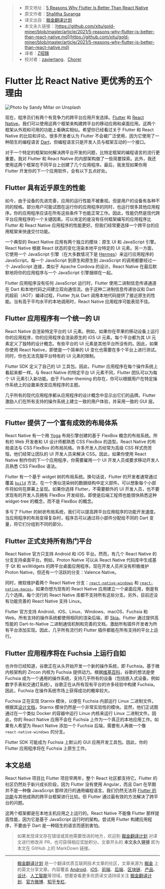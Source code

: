 > * 原文地址：[5 Reasons Why Flutter Is Better Than React Native](https://betterprogramming.pub/5-reasons-why-flutter-is-better-than-react-native-cf2e9b077f66)
> * 原文作者：[Shalitha Suranga](https://medium.com/@shalithasuranga)
> * 译文出自：[掘金翻译计划](https://github.com/xitu/gold-miner)
> * 本文永久链接：[https://github.com/xitu/gold-miner/blob/master/article/2021/5-reasons-why-flutter-is-better-than-react-native.md](https://github.com/xitu/gold-miner/blob/master/article/2021/5-reasons-why-flutter-is-better-than-react-native.md)
> * 译者：[Z招锦](https://github.com/zenblofe)
> * 校对者：[zaviertang](https://github.com/zaviertang)、[Chorer](https://github.com/Chorer)

# Flutter 比 React Native 更优秀的五个理由

![Photo by [Sandy Millar](https://unsplash.com/@sandym10?utm_source=unsplash&utm_medium=referral&utm_content=creditCopyText) on [Unsplash](https://unsplash.com/s/photos/flutter?utm_source=unsplash&utm_medium=referral&utm_content=creditCopyText)](https://cdn-images-1.medium.com/max/10368/1*CuHCh8SBH_AY43P5kb2VYg.jpeg)

现在，程序员们有两个有竞争力的跨平台应用开发选择。[Flutter](https://flutter.dev/) 和 [React Native](https://reactnative.dev/)。我们可以使用这两个框架来构建跨平台的移动应用和桌面应用。这两个框架从外观和可用的功能上看确实相似。希望你已经看过关于 Flutter 和 React Native 的比较和评论。很多开发者认为 Flutter 不会被广泛使用，因为它使用了一种陌生的编程语言 [Dart](https://dart.dev/)，但编程语言只是开发人员与框架互动的一个接口。

对于一个特定的框架如何解决跨平台开发的问题，比特定框架的编程语言的流行更重要。我对 Flutter 和 React Native 的内部架构做了一些简要探索。此外，我还使用这两个框架在不同平台上创建了几个应用程序。最后，我发现如果你用 Flutter 开发你的下一个应用软件，会有以下五点好处。

## Flutter 具有近乎原生的性能

如今，由于设备的先进完善，应用的运行性能不被重视。但是用户的设备有各种不同的规格。部分用户可能试图在运行你的应用程序的同时，也运行很多其他应用程序。你的应用程序应该在所有这些条件下也能正常工作。因此，性能仍然是现代跨平台应用程序的一个关键因素。可以肯定的是没有任何框架编写的应用程序比 Flutter 和 React Native 应用程序的性能更好。但我们经常要选择一个跨平台的应用框架来快速交付功能。

一个典型的 React Native 应用有两个独立的模块：原生 UI 和 JavaScript 引擎。React Native 根据 React 状态的变化渲染本地平台特定的 UI 元素。另一方面，它使用一个 JavaScript 引擎（在大多数情况下是 [Hermes](https://github.com/facebook/hermes)）来运行应用程序的 JavaScript。每一个 JavaScript 到原生和原生到 JavaScript 的调用都要经过一个 JavaScript 连接，类似于 Apache Cordova 的设计。React Native 在最后默默地将你的应用程序与一个 JavaScript 引擎捆绑在一起。

Flutter 应用程序没有任何 JavaScript 运行时，Flutter 使用二进制信息传递通道在 Dart 和本地代码之间建立双向通信流。由于这种二进制信息传递协议和 Dart 的超前（AOT）编译过程，Flutter 为从 Dart 调用本地代码提供了接近原生的性能。当有高于平均水平的本地调用时，React Native 应用程序可能表现不佳。

## Flutter 应用程序有一个统一的 UI

React Native 会渲染特定平台的 UI 元素。例如，如果你在苹果的移动设备上运行你的应用程序，你的应用程序会渲染原生的 iOS UI 元素。每个平台都为其 UI 元素定义了独特的设计概念。有些平台的 UI 元素是其他平台所没有的。因此，如果你使用 React Native，即使是一个简单的 UI 变化也需要在多个平台上进行测试。同时，你也无法克服平台特有的 UI 元素的限制。

Flutter SDK 定义了自己的 UI 工具包。因此，Flutter 应用程序在每个操作系统上看起来都一样。与 React Native 的特定平台 UI 元素不同，Flutter 团队可以为每个 UI 元素引入新功能。由于 Flutter-theming 的存在，你可以根据用户在特定操作系统上的设置来改变应用程序的主题。

几乎所有的现代应用程序都从应用程序的设计概念中显示出它们的品牌。Flutter 激励人们在所有支持的操作系统上建立一致的用户体验，并采用一致的 GUI 层。

---

## Flutter 提供了一个富有成效的布局体系

React Native 有一个用 [Yoga](https://yogalayout.com/) 布局引擎创建的基于 FlexBox 概念的布局系统。所有的 Web 开发者和 UI 设计师都熟悉 CSS FlexBox 的造型。React Native 的布局语法与 CSS FlexBox 的布局风格。许多开发人员经常为高级 CSS 样式而苦恼，他们经常让团队的 UI 开发人员来解决 CSS。因此，如果你使用 React Native 制作你的下一个应用程序，你需要雇用一个 UI 开发人员或要求移动开发人员熟悉 CSS FlexBox 语法。

Flutter 有一个基于 widget 树的布局系统。换句话说，Flutter 的开发者通常通过覆盖 [`build`](https://api.flutter.dev/flutter/widgets/StatelessWidget/build.html) 方法，在一个类似渲染树的数据结构中定义部件。可以想象每个小部件将如何在屏幕上呈现。如果你选择 Flutter，不需要额外的 UI 开发人员，也不要求现有的开发人员拥有 FlexBox 开发经验。即使是后端工程师也能很快熟悉这种 widget-tree 的概念，而不是 FlexBox 的概念。

多亏了 Flutter 的树状布局系统，我们可以提高跨平台应用程序的功能开发速度。当应用程序的布局变得复杂时，程序员可以通过将小部件分配给不同的 Dart 变量，将它们分组到不同的部分。

## Flutter 正式支持所有热门平台

React Native 官方只支持 Android 和 iOS 平台。然而，有几个 React Native 的分支支持桌面平台。例如，Proton Native 可以从 React Native 代码库中生成基于 Qt 和 wxWidgets 的跨平台桌面应用程序。现在开发人员并没有积极维护 Proton Native，但还有一个活跃的分支：Valence Native。

同时，微软维护着两个 React Native 分支：[`react-native-windows`](https://github.com/microsoft/react-native-windows) 和 [`react-native-macos`](https://github.com/microsoft/react-native-macos)。如果你想为现有的 React Native 应用建立一个桌面应用，倒是有几个选择。每个流行的 React Native 库都不支持所有这些分支。另外，目前还没有功能完善的 React Native 支持 Linux。

Flutter 官方支持 Android、iOS、Linux、Windows、macOS、Fuchsia 和 Web。所有支持的操作系统都使用相同的渲染后端，即 [Skia](https://skia.org/)。Flutter 通过提供高性能的 Dart-to-Native 二进制通信机制和完善的文档，激励所有插件开发者为所有平台添加实现。因此，几乎所有流行的 Flutter 插件都能在所有支持的平台上运行。

## Flutter 应用程序将在 Fuchsia 上运行自如

也许你已经知道，谷歌正在从头开始开发一个新的操作系统，即 Fuchsia。基于微内核架构的 Zircon 内核为 Fuchsia 提供动力。根据[维基百科](https://en.wikipedia.org/wiki/Google_Fuchsia)，谷歌的想法是使 Fuchsia 成为一个通用的操作系统，支持几乎所有的设备（包括嵌入式设备，例如数字手表和交通灯系统）。谷歌正在从所有现有平台的许多经验中构建 Fuchsia。因此，Fuchsia 在操作系统市场上获得成功的概率较大。

Fuchsia 正在实现 Starnix 模块，以便在 Fuchsia 内部运行 Linux 二进制文件。根据其[设计文档](https://github.com/vsrinivas/fuchsia/tree/master/src/proc/bin/starnix#starnix)，Starnix 模块仍然是一个非常实验性的模块。显然，他们正试图通过在一个类似 Docker 的容器中运行 Linux 内核来运行 Linux 二进制文件。因此，你的 React Native 应用不会在 Fuchsia 上作为一个真正的本地应用工作。如果有人希望为 React Native 添加一个 Fuchsia 后端，需要有人再做一个像 `react-native-windows` 的分支。

Flutter SDK 可能成为 Fuchsia 上默认的 GUI 应用开发工具包。因此，你的 Flutter 应用程序将在 Fuchsia 上原生工作。

## 本文总结

React Native 项目比 Flutter 项目早两年，整个 React 社区都支持它。Flutter 的社区仍然处于新兴成长阶段，因为 Flutter 没有使用 Angular，而且 Dart 在早期并不是一种像 JavaScript 那样流行的通用编程语言。我们仍然无法将 [Flutter 的功能](https://betterprogramming.pub/stop-comparing-flutters-current-stage-with-other-matured-frameworks-fcdbcf1e204b)与其他成熟的跨平台框架进行比较。但 Flutter 通过最有效的方法解决了跨平台的问题。

这两个框架都是在本地主机应用之上运行的。React Native 不能像 Flutter 那样提高性能，因为它是基于 JavaScript 运行时的架构。尝试用 Flutter 构建应用程序，不要由于 Dart 是一种陌生的语言而感到害怕。

> 如果发现译文存在错误或其他需要改进的地方，欢迎到 [掘金翻译计划](https://github.com/xitu/gold-miner) 对译文进行修改并 PR，也可获得相应奖励积分。文章开头的 **本文永久链接** 即为本文在 GitHub 上的 MarkDown 链接。

---

> [掘金翻译计划](https://github.com/xitu/gold-miner) 是一个翻译优质互联网技术文章的社区，文章来源为 [掘金](https://juejin.im) 上的英文分享文章。内容覆盖 [Android](https://github.com/xitu/gold-miner#android)、[iOS](https://github.com/xitu/gold-miner#ios)、[前端](https://github.com/xitu/gold-miner#前端)、[后端](https://github.com/xitu/gold-miner#后端)、[区块链](https://github.com/xitu/gold-miner#区块链)、[产品](https://github.com/xitu/gold-miner#产品)、[设计](https://github.com/xitu/gold-miner#设计)、[人工智能](https://github.com/xitu/gold-miner#人工智能)等领域，想要查看更多优质译文请持续关注 [掘金翻译计划](https://github.com/xitu/gold-miner)、[官方微博](http://weibo.com/juejinfanyi)、[知乎专栏](https://zhuanlan.zhihu.com/juejinfanyi)。
